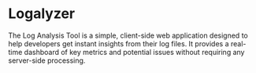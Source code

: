 # Logalyzer
The Log Analysis Tool is a simple, client-side web application designed to help developers get instant insights from their log files. It provides a real-time dashboard of key metrics and potential issues without requiring any server-side processing.
